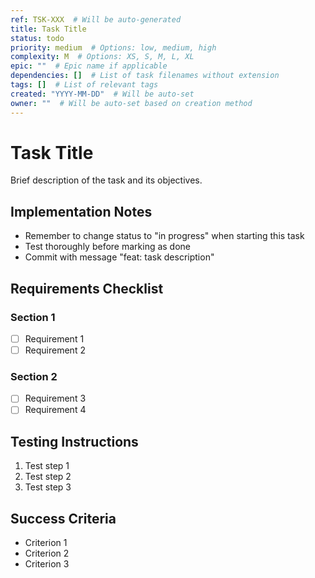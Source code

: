```yaml
---
ref: TSK-XXX  # Will be auto-generated
title: Task Title
status: todo
priority: medium  # Options: low, medium, high
complexity: M  # Options: XS, S, M, L, XL
epic: ""  # Epic name if applicable
dependencies: []  # List of task filenames without extension
tags: []  # List of relevant tags
created: "YYYY-MM-DD"  # Will be auto-set
owner: ""  # Will be auto-set based on creation method
---
```


# Task Title

Brief description of the task and its objectives.

## Implementation Notes
- Remember to change status to "in progress" when starting this task
- Test thoroughly before marking as done
- Commit with message "feat: task description"

## Requirements Checklist

### Section 1
- [ ] Requirement 1
- [ ] Requirement 2

### Section 2
- [ ] Requirement 3
- [ ] Requirement 4

## Testing Instructions
1. Test step 1
2. Test step 2
3. Test step 3

## Success Criteria
- Criterion 1
- Criterion 2
- Criterion 3 